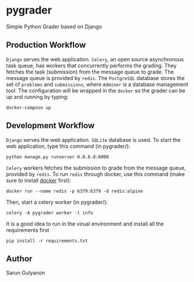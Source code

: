 # pygrader
Simple Python Grader based on Django

## Production Workflow
`Django` serves the web application. `Celery`, an open source asynchronous task queue, has workers that concurrently performs the grading. They fetches the task (submission) from the message queue to grade. The message queue is provided by `redis`. The `PostgreSQL` database stores the set of `problems` and `submissions`, where `Adminer` is a database management tool. The configuration will be wrapped in the `docker` so the grader can be up and running by typing:
```
docker-compose up
```

## Development Workflow
`Django` serves the web application. `SQLite` database is used. To start the web application, type this command (in pygrader/):
```
python manage.py runserver 0.0.0.0:8000
```

`Celery` workers fetches the submission to grade from the message queue, provided by `redis`. To run `redis` through docker, use this command (make sure to install [docker](https://docs.docker.com/install/) first):
```
docker run --name redis -p 6379:6379 -d redis:alpine
```

Then, start a celery worker (in pygrader/):
```
celery -A pygrader worker -l info
```
It is a good idea to run in the virual environment and install all the requirements first
```
pip install -r requirements.txt
```

## Author
Sarun Gulyanon